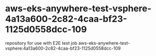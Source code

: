 # aws-eks-anywhere-test-vsphere-4a13a600-2c82-4caa-bf23-1125d0558dcc-109
repository for use with E2E test job aws-eks-anywhere-test-vsphere:4a13a600-2c82-4caa-bf23-1125d0558dcc-109
